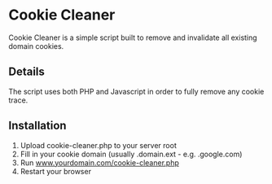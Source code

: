 Cookie Cleaner
==============

Cookie Cleaner is a simple script built to remove and invalidate all existing domain cookies.

Details
-------

The script uses both PHP and Javascript in order to fully remove any cookie trace.

Installation
------------

1. Upload cookie-cleaner.php to your server root
2. Fill in your cookie domain (usually .domain.ext - e.g. .google.com)
3. Run www.yourdomain.com/cookie-cleaner.php
4. Restart your browser
